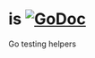 # is [![GoDoc](https://godoc.org/github.com/pxi/is?status.svg)](https://godoc.org/github.com/pxi/is)
Go testing helpers
